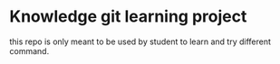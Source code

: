 # Knowledge git learning project

this repo is only meant to be used by student to learn and try different command.
